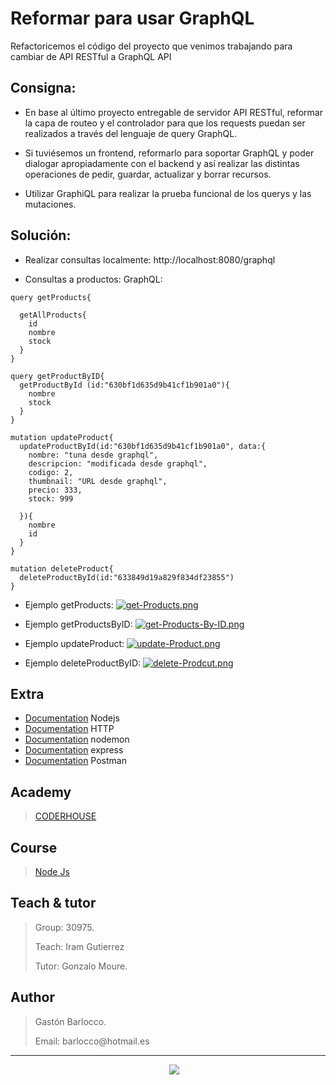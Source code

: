# Reformar para usar GraphQL

Refactoricemos el código del proyecto que venimos trabajando para cambiar de API RESTful a GraphQL API

## Consigna:
- En base al último proyecto entregable de servidor API RESTful, reformar la capa de routeo y el controlador para que los requests puedan ser realizados a través del lenguaje de query GraphQL. 

- Si tuviésemos un frontend, reformarlo para soportar GraphQL y poder dialogar apropiadamente con el backend y así realizar las distintas operaciones de pedir, guardar, actualizar y borrar recursos.

- Utilizar GraphiQL para realizar la prueba funcional de los querys y las mutaciones.

## Solución:
- Realizar consultas localmente: http://localhost:8080/graphql

- Consultas a productos: GraphQL:
```
query getProducts{

  getAllProducts{
    id
    nombre
    stock
  }
}

query getProductByID{
  getProductById (id:"630bf1d635d9b41cf1b901a0"){
    nombre
    stock
  }
}

mutation updateProduct{
  updateProductById(id:"630bf1d635d9b41cf1b901a0", data:{
    nombre: "tuna desde graphql",
    descripcion: "modificada desde graphql",
    codigo: 2,
    thumbnail: "URL desde graphql",
    precio: 333,
    stock: 999
    
  }){
    nombre
    id
  }
}

mutation deleteProduct{
  deleteProductById(id:"633849d19a829f834df23855")
}

```

- Ejemplo getProducts:
[![get-Products.png](https://i.postimg.cc/3RYJ5vwb/get-Products.png)](https://postimg.cc/jW3ryCPz)

- Ejemplo getProductsByID:
[![get-Products-By-ID.png](https://i.postimg.cc/N07B4jx8/get-Products-By-ID.png)](https://postimg.cc/xkCwjYhq)


- Ejemplo updateProduct:
[![update-Product.png](https://i.postimg.cc/Hsqm1yZ4/update-Product.png)](https://postimg.cc/vctkWcdc)


- Ejemplo deleteProductByID:
[![delete-Prodcut.png](https://i.postimg.cc/9Mg38Rw9/delete-Prodcut.png)](https://postimg.cc/BLFwtvgZ)

## Extra
- [Documentation](https://nodejs.org/es/) Nodejs
- [Documentation](https://es.wikipedia.org/wiki/Protocolo_de_transferencia_de_hipertexto) HTTP
- [Documentation](https://www.npmjs.com/package/nodemon) nodemon
- [Documentation](https://expressjs.com/es/) express
- [Documentation](https://www.postman.com) Postman

## Academy
> [CODERHOUSE](https://www.coderhouse.com.uy)

## Course
> [Node Js](https://www.coderhouse.com.uy/online/programacion-backend)

## Teach & tutor
> <p>Group: 30975.</p>
> <p>Teach: Iram Gutierrez</p>
> <p>Tutor: Gonzalo Moure.</p> 

## Author
> <p>Gastón Barlocco. </p>
> <p>Email: barlocco@hotmail.es </p>


---
<p align='center'>
&nbsp;&nbsp;&nbsp;&nbsp;
  <a href="https://www.linkedin.com/in/gastón-barlocco-315756148/"><img src="https://img.shields.io/badge/linkedin-%230077B5.svg?&style=for-the-badge&logo=linkedin&logoColor=white" /></a>
</p>

